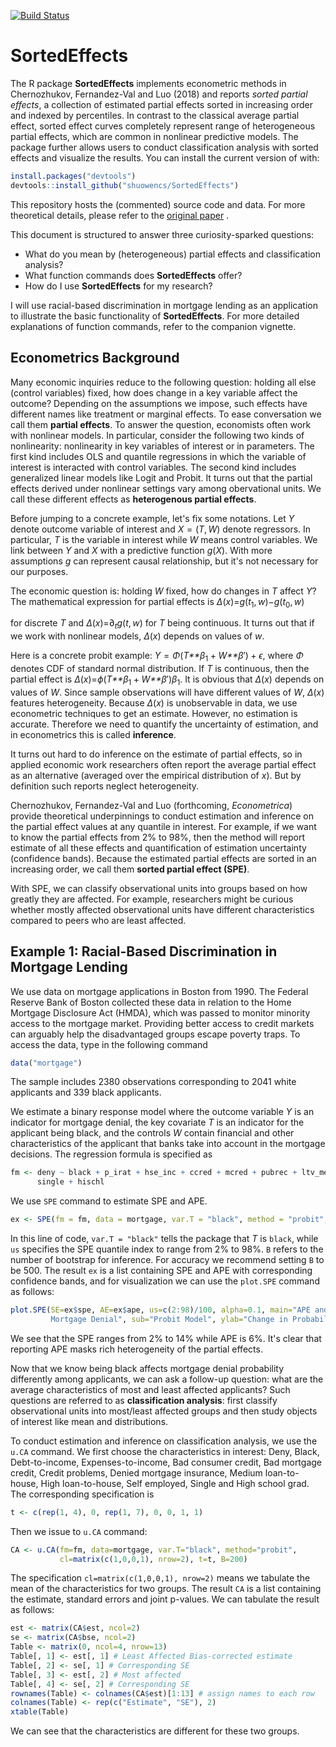 
<!-- README.md is generated from README.Rmd. Please edit that file -->
[![Build Status](https://travis-ci.org/shuowencs/SortedEffects.svg?branch=master)](https://travis-ci.org/shuowencs/SortedEffects)

SortedEffects
=============

The R package **SortedEffects** implements econometric methods in Chernozhukov, Fernandez-Val and Luo (2018) and reports *sorted partial effects*, a collection of estimated partial effects sorted in increasing order and indexed by percentiles. In contrast to the classical average partial effect, sorted effect curves completely represent range of heterogeneous partial effects, which are common in nonlinear predictive models. The package further allows users to conduct classification analysis with sorted effects and visualize the results. You can install the current version of with:

``` r
install.packages("devtools")
devtools::install_github("shuowencs/SortedEffects")
```

This repository hosts the (commented) source code and data. For more theoretical details, please refer to the [original paper](https://www.econometricsociety.org/publications/econometrica/2018/11/01/sorted-effects-method-discovering-heterogeneous-effects-beyond) .

This document is structured to answer three curiosity-sparked questions:

-   What do you mean by (heterogeneous) partial effects and classification analysis?
-   What function commands does **SortedEffects** offer?
-   How do I use **SortedEffects** for my research?

I will use racial-based discrimination in mortgage lending as an application to illustrate the basic functionality of **SortedEffects**. For more detailed explanations of function commands, refer to the companion vignette.

Econometrics Background
-----------------------

Many economic inquiries reduce to the following question: holding all else (control variables) fixed, how does change in a key variable affect the outcome? Depending on the assumptions we impose, such effects have different names like treatment or marginal effects. To ease conversation we call them **partial effects**. To answer the question, economists often work with nonlinear models. In particular, consider the following two kinds of nonlinearity: nonlinearity in key variables of interest or in parameters. The first kind includes OLS and quantile regressions in which the variable of interest is interacted with control variables. The second kind includes generalized linear models like Logit and Probit. It turns out that the partial effects derived under nonlinear settings vary among obervational units. We call these different effects as **heterogenous partial effects**.

Before jumping to a concrete example, let's fix some notations. Let *Y* denote outcome variable of interest and *X* = (*T*, *W*) denote regressors. In particular, *T* is the variable in interest while *W* means control variables. We link between *Y* and *X* with a predictive function *g*(*X*). With more assumptions *g* can represent causal relationship, but it's not necessary for our purposes.

The economic question is: holding *W* fixed, how do changes in *T* affect *Y*? The mathematical expression for partial effects is
*Δ*(*x*)=*g*(*t*<sub>1</sub>, *w*)−*g*(*t*<sub>0</sub>, *w*)

for discrete *T* and
*Δ*(*x*)=∂<sub>*t*</sub>*g*(*t*, *w*)
 for *T* being continuous. It turns out that if we work with nonlinear models, *Δ*(*x*) depends on values of *w*.

Here is a concrete probit example: *Y* = *Φ*(*T**β*<sub>1</sub> + *W**β*′) + *ϵ*, where *Φ* denotes CDF of standard normal distribution. If *T* is continuous, then the partial effect is
*Δ*(*x*)=*ϕ*(*T**β*<sub>1</sub> + *W**β*′)*β*<sub>1</sub>.
 It is obvious that *Δ*(*x*) depends on values of *W*. Since sample observations will have different values of *W*, *Δ*(*x*) features heterogeneity. Because *Δ*(*x*) is unobservable in data, we use econometric techniques to get an estimate. However, no estimation is accurate. Therefore we need to quantify the uncertainty of estimation, and in econometrics this is called **inference**.

It turns out hard to do inference on the estimate of partial effects, so in applied economic work researchers often report the average partial effect as an alternative (averaged over the empirical distribution of *x*). But by definition such reports neglect heterogeneity.

Chernozhukov, Fernandez-Val and Luo (forthcoming, *Econometrica*) provide theoretical underpinnings to conduct estimation and inference on the partial effect values at any quantile in interest. For example, if we want to know the partial effects from 2% to 98%, then the method will report estimate of all these effects and quantification of estimation uncertainty (confidence bands). Because the estimated partial effects are sorted in an increasing order, we call them **sorted partial effect (SPE)**.

With SPE, we can classify observational units into groups based on how greatly they are affected. For example, researchers might be curious whether mostly affected observational units have different characteristics compared to peers who are least affected.

Example 1: Racial-Based Discrimination in Mortgage Lending
----------------------------------------------------------

We use data on mortgage applications in Boston from 1990. The Federal Reserve Bank of Boston collected these data in relation to the Home Mortgage Disclosure Act (HMDA), which was passed to monitor minority access to the mortgage market. Providing better access to credit markets can arguably help the disadvantaged groups escape poverty traps. To access the data, type in the following command

``` r
data("mortgage")
```

The sample includes 2380 observations corresponding to 2041 white applicants and 339 black applicants.

We estimate a binary response model where the outcome variable *Y* is an indicator for mortgage denial, the key covariate *T* is an indicator for the applicant being black, and the controls *W* contain financial and other characteristics of the applicant that banks take into account in the mortgage decisions. The regression formula is specified as

``` r
fm <- deny ~ black + p_irat + hse_inc + ccred + mcred + pubrec + ltv_med + ltv_high + denpmi + selfemp + 
      single + hischl
```

We use `SPE` command to estimate SPE and APE.

``` r
ex <- SPE(fm = fm, data = mortgage, var.T = "black", method = "probit", us = c(2:98)/100, B = 200)
```

In this line of code, `var.T = "black"` tells the package that *T* is `black`, while `us` specifies the SPE quantile index to range from 2% to 98%. `B` refers to the number of bootstrap for inference. For accuracy we recommend setting `B` to be 500. The result `ex` is a list containing SPE and APE with corresponding confidence bands, and for visualization we can use the `plot.SPE` command as follows:

``` r
plot.SPE(SE=ex$spe, AE=ex$ape, us=c(2:98)/100, alpha=0.1, main="APE and SPE of Being Black on the prob of 
         Mortgage Denial", sub="Probit Model", ylab="Change in Probability")
```

We see that the SPE ranges from 2% to 14% while APE is 6%. It's clear that reporting APE masks rich heterogeneity of the partial effects.

Now that we know being black affects mortgage denial probability differently among applicants, we can ask a follow-up question: what are the average characteristics of most and least affected applicants? Such questions are referred to as **classification analysis**: first classify observational units into most/least affected groups and then study objects of interest like mean and distributions.

To conduct estimation and inference on classification analysis, we use the `u.CA` command. We first choose the characteristics in interest: Deny, Black, Debt-to-income, Expenses-to-income, Bad consumer credit, Bad mortgage credit, Credit problems, Denied mortgage insurance, Medium loan-to-house, High loan-to-house, Self employed, Single and High school grad. The corresponding specification is

``` r
t <- c(rep(1, 4), 0, rep(1, 7), 0, 0, 1, 1)
```

Then we issue to `u.CA` command:

``` r
CA <- u.CA(fm=fm, data=mortgage, var.T="black", method="probit",
           cl=matrix(c(1,0,0,1), nrow=2), t=t, B=200)
```

The specification `cl=matrix(c(1,0,0,1), nrow=2)` means we tabulate the mean of the characteristics for two groups. The result `CA` is a list containing the estimate, standard errors and joint p-values. We can tabulate the result as follows:

``` r
est <- matrix(CA$est, ncol=2)
se <- matrix(CA$bse, ncol=2)
Table <- matrix(0, ncol=4, nrow=13)
Table[, 1] <- est[, 1] # Least Affected Bias-corrected estimate
Table[, 2] <- se[, 1] # Corresponding SE
Table[, 3] <- est[, 2] # Most affected
Table[, 4] <- se[, 2] # Corresponding SE
rownames(Table) <- colnames(CA$est)[1:13] # assign names to each row
colnames(Table) <- rep(c("Estimate", "SE"), 2)
xtable(Table)
```

We can see that the characteristics are different for these two groups.
